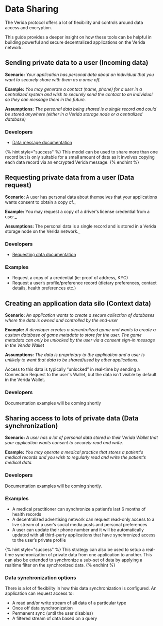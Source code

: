 # Data Sharing

The Verida protocol offers a lot of flexibility and controls around data access and encryption.

This guide provides a deeper insight on how these tools can be helpful in building powerful and secure decentralized applications on the Verida network.

## Sending private data to a user (Incoming data) <a href="#sending-private-data-to-a-user-incoming-data" id="sending-private-data-to-a-user-incoming-data"></a>

**Scenario:** _Your application has personal data about an individual that you want to securely share with them as a once off._

**Example:** _You may generate a contact (name, phone) for a user in a centralized system and wish to securely send the contact to an individual so they can message them in the future._

**Assumptions:** _The personal data being shared is a single record and could be stored anywhere (either in a Verida storage node or a centralized database)_

### Developers <a href="#developers" id="developers"></a>

* [Data message documentation](../client-sdk/messaging.md)

{% hint style="success" %}
This model can be used to share more than one record but is only suitable for a small amount of data as it involves copying each data record via an encrypted Verida message.
{% endhint %}

## Requesting private data from a user (Data request)​ <a href="#requesting-private-data-from-a-user-data-request" id="requesting-private-data-from-a-user-data-request"></a>

**Scenario:** A user has personal data about themselves that your applications wants consent to obtain a copy of.\_

**Example:** You may request a copy of a driver's license credential from a user.\_

**Assumptions:** The personal data is a single record and is stored in a Verida storage node on the Verida network.\_

### Developers <a href="#developers-1" id="developers-1"></a>

* [Requesting data documentation](../client-sdk/messaging.md#requesting-data)

### Examples <a href="#examples" id="examples"></a>

* Request a copy of a credential (ie: proof of address, KYC)
* Request a user’s profile/preference record (dietary preferences, contact details, health preferences etc.)

## Creating an application data silo (Context data) <a href="#creating-an-application-data-silo-context-data" id="creating-an-application-data-silo-context-data"></a>

**Scenario:** _An application wants to create a secure collection of databases where the data is owned and controlled by the end-user_

**Example:** _A developer creates a decentralized game and wants to create a custom database of game metadata to store for the user. The game metadata can only be unlocked by the user via a consent sign-in message in the Verida Wallet_

**Assumptions:** _The data is proprietary to the application and a user is unlikely to want that data to be shared/used by other applications._

Access to this data is typically “unlocked” in real-time by sending a Connection Request to the user's Wallet, but the data isn’t visible by default in the Verida Wallet.

### Developers

Documentation examples will be coming shortly

## Sharing access to lots of private data (Data synchronization) <a href="#sharing-access-to-lots-of-private-data-data-synchronization" id="sharing-access-to-lots-of-private-data-data-synchronization"></a>

**Scenario:** _A user has a lot of personal data stored in their Verida Wallet that your application wants consent to securely read and write._

**Example:** _You may operate a medical practice that stores a patient's medical records and you wish to regularly read and write the patient’s medical data._

### Developers <a href="#developers-3" id="developers-3"></a>

Documentation examples will be coming shortly.

### Examples <a href="#examples-1" id="examples-1"></a>

* A medical practitioner can synchronize a patient’s last 6 months of health records
* A decentralized advertising network can request read-only access to a live stream of a user’s social media posts and personal preferences
* A user can update their phone number and it will be automatically updated with all third-party applications that have synchronized access to the user’s private profile

{% hint style="success" %}
This strategy can also be used to setup a real-time synchronization of private data from one application to another. This can also be extended to synchronize a sub-set of data by applying a realtime filter on the synchronized data.
{% endhint %}

### Data synchronization options <a href="#data-synchronization-options" id="data-synchronization-options"></a>

There is a lot of flexibility in how this data synchronization is configured. An application can request access to:

* A read and/or write stream of all data of a particular type
* Once off data synchronization
* Permanent sync (until the user disables)
* A filtered stream of data based on a query
